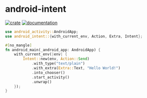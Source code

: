# android-intent

[![crate](https://img.shields.io/crates/v/android-intent.svg)](https://crates.io/crates/android-intent)
[![documentation](https://docs.rs/android-intent/badge.svg)](https://docs.rs/android-intent)

```rust
use android_activity::AndroidApp;
use android_intent::{with_current_env, Action, Extra, Intent};

#[no_mangle]
fn android_main(_android_app: AndroidApp) {
    with_current_env(|env| {
        Intent::new(env, Action::Send)
            .with_type("text/plain")
            .with_extra(Extra::Text, "Hello World!")
            .into_chooser()
            .start_activity()
            .unwrap()
    });
}
```
